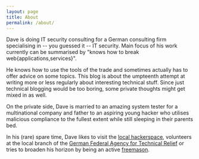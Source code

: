 ```yaml
---
layout: page
title: About
permalink: /about/
---
```


Dave is doing IT security consulting for a German consulting firm specialising
in -- you guessed it -- IT security. Main focus of his work currently can be
summarised by "knows how to break web{applications,services}".

He knows how to use the tools of the trade and sometimes actually has to offer
advice on some topics. This blog is about the umpteenth attempt at writing more
or less regularly about interesting technical stuff. Since just technical
blogging would be too boring, some private thoughts might get mixed in as well.

On the private side, Dave is married to an amazing system tester for a
multinational company and father to an aspiring young hacker who utilises
malicious compliance to the fullest extent while still sleeping in their parents
bed.

In his (rare) spare time, Dave likes to visit the [local
hackerspace](https://www.shackspace.de), volunteers at the local branch of the
[German Federal Agency for Technical Relief](https://www.thw.de) or tries to
broaden his horizon by being an active
[freemason](https://www.freimaurer-esslingen.de).
